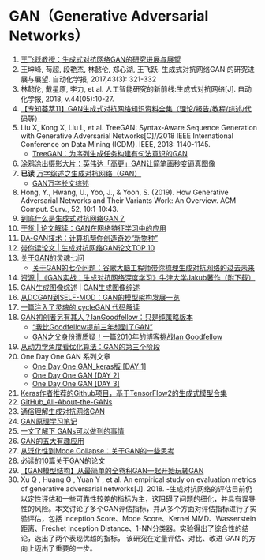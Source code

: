 # GAN（Generative Adversarial Networks）
1. [王飞跃教授：生成式对抗网络GAN的研究进展与展望](https://mp.weixin.qq.com/s/gvzZaXe6gxD6r5Rn7qiDBQ)
1. 王坤峰, 苟超, 段艳杰, 林懿伦, 郑心湖, 王飞跃. 生成式对抗网络GAN 的研究进展与展望. 自动化学报, 2017,43(3): 321-332
1. 林懿伦, 戴星原, 李力, et al. 人工智能研究的新前线:生成式对抗网络[J]. 自动化学报, 2018, v.44(05):10-27.
1. [【专知荟萃11】GAN生成式对抗网络知识资料全集（理论/报告/教程/综述/代码等）](https://mp.weixin.qq.com/s/Q_-0fdYv_9MT5VDtIyhCyw)
1. Liu X, Kong X, Liu L, et al. TreeGAN: Syntax-Aware Sequence Generation with Generative Adversarial Networks[C]//2018 IEEE International Conference on Data Mining (ICDM). IEEE, 2018: 1140-1145.
	- [TreeGAN：为序列生成任务构建有句法意识的GAN](https://www.jiqizhixin.com/articles/2018-10-06)
1. [涂鸦涂出摄影大片：英伟达「高更」GAN让简笔画秒变逼真图像](https://mp.weixin.qq.com/s/n55dKiekvIw-Ewvie3L5kw)
1. **已读** [万字综述之生成对抗网络（GAN）](https://mp.weixin.qq.com/s/ZIJAdOGgdrOKCdXkEBDyMA)
	- [GAN万字长文综述](https://zhuanlan.zhihu.com/p/58812258)
1. Hong, Y., Hwang, U., Yoo, J., & Yoon, S. (2019). How Generative Adversarial Networks and Their Variants Work: An Overview. ACM Comput. Surv., 52, 10:1-10:43.
1. [到底什么是生成式对抗网络GAN？](https://mp.weixin.qq.com/s/e1mysL4DlL0RiHQBmXHNOg)
1. [干货 | 论文解读：GAN在网络特征学习中的应用](https://mp.weixin.qq.com/s?__biz=MzAwMTA3MzM4Nw==&mid=2649442783&idx=1&sn=7263a483b50ac01ca29c8ee07caa852b&chksm=82c0a05bb5b7294d7bfa8b1d5522a21cc126825f3eeb0428c7551452b0437e13182d102b0945&scene=21#wechat_redirect)
1. [DA-GAN技术：计算机帮你创造奇妙“新物种”](https://mp.weixin.qq.com/s?__biz=MzAwMTA3MzM4Nw==&mid=2649443054&idx=1&sn=b30f93899dd3f1e147d678087d0782ed&chksm=82c0a36ab5b72a7cd376b6bd4bdaad939317546099163424f2834320505469207db34d9bbd13&scene=21#wechat_redirect)
1. [带你读论文 | 生成对抗网络GAN论文TOP 10](https://mp.weixin.qq.com/s/RhYVCO0jNlY97ptIUvRRQQ)
1. [关于GAN的灵魂七问](https://mp.weixin.qq.com/s/ErmGAsSHvCOxCn97yZ4WJQ)
	- [关于GAN的七个问题：谷歌大脑工程师带你梳理生成对抗网络的过去未来](https://mp.weixin.qq.com/s/SMGyHaUKthMqDGG6blxrXA)
1. [资源 | 《GAN实战：生成对抗网络深度学习》牛津大学Jakub著作（附下载）](https://mp.weixin.qq.com/s/XjVsvsEFYYdEu-F7rriNuQ)
1. [GAN生成图像综述](https://mp.weixin.qq.com/s/LJfsadhp3WGi0tLXN7jCUA) | [GAN生成图像综述](https://mp.weixin.qq.com/s/w7Y8qK2UbVGqa1dcOagnDA)
1. [从DCGAN到SELF-MOD：GAN的模型架构发展一览](https://mp.weixin.qq.com/s/9GeryvW5PI93FCmTpuFEPQ)
1. [一篇注入了灵魂的 cycleGAN 代码解读](https://mp.weixin.qq.com/s/p_r3Q1qOWwlsHrKOxW8jjw)
1. [GAN初创者另有其人？IanGoodfellow：只是纯策略版本](https://mp.weixin.qq.com/s/x7IN-Ce8NTwN1LD2p_70VQ)
	- [“我比Goodfellow提前三年想到了GAN”](https://mp.weixin.qq.com/s/p5n57wSCu-9Rh-_1MJNY8Q)
	- [GAN之父身份遭质疑！一篇2010年的博客挑战Ian Goodfellow](https://mp.weixin.qq.com/s/769VicioXm2G--ww5OVRZw)
1. [从动力学角度看优化算法：GAN的第三个阶段](https://mp.weixin.qq.com/s/CNYN6L6d-lYnO8nMK6oRwg)
1. One Day One GAN 系列文章
	- [One Day One GAN_keras版 [DAY 1]](https://mp.weixin.qq.com/s/wW8kTQ7eQeCJsHC9ju8VLA)
	- [One Day One GAN [DAY 2]](https://mp.weixin.qq.com/s/qvNT_QjQh0NkDl6bgsnfwg)
	- [One Day One GAN [DAY 3]](https://mp.weixin.qq.com/s/0fr6H5xGxmFoNuSxs7z7bQ)
1. [Keras作者推荐的Github项目，基于TensorFlow2的生成式模型合集](https://mp.weixin.qq.com/s/TbjuE59o9Hnu-ZZePU88ZA)
1. [GitHub_All-About-the-GANs](https://github.com/hollobit/All-About-the-GAN)
1. [通俗理解生成对抗网络GAN](https://zhuanlan.zhihu.com/p/33752313?utm_source=wechat_session&utm_medium=social&utm_oi=743812915018104832)
1. [GAN原理学习笔记](https://zhuanlan.zhihu.com/p/27295635?utm_source=wechat_session&utm_medium=social&utm_oi=743812915018104832)
1. [一文了解下 GANs可以做到的事情](https://mp.weixin.qq.com/s/twDS3pNo_WGm1Ka2_2RuQA)
1. [GAN的五大有趣应用](https://mp.weixin.qq.com/s/Fj5InqOMZaW37BbvHJ1NAQ)
1. [从泛化性到Mode Collapse：关于GAN的一些思考](https://zhuanlan.zhihu.com/p/36410443)
1. [必读的10篇关于GAN的论文](https://zhuanlan.zhihu.com/p/72745900?utm_source=wechat_session&utm_medium=social&utm_oi=743812915018104832)
1. [【GAN模型结构】从最简单的全卷积GAN一起开始玩转GAN](https://mp.weixin.qq.com/s/1T_5pmXckF4GS6sv4RMO0g)
1. Xu Q , Huang G , Yuan Y , et al. An empirical study on evaluation metrics of generative adversarial networks[J]. 2018.
	-生成对抗网络的评估目前仍以定性评估和一些可靠性较差的指标为主，这阻碍了问题的细化，并具有误导性的风险。本文讨论了多个GAN评估指标，并从多个方面对评估指标进行了实验评估，包括 Inception Score、Mode Score、Kernel MMD、Wasserstein 距离、Fréchet Inception Distance、1-NN分类器。实验得出了综合性的结论，选出了两个表现优越的指标，
	该研究在定量评估、对比、改进 GAN 的方向上迈出了重要的一步。



